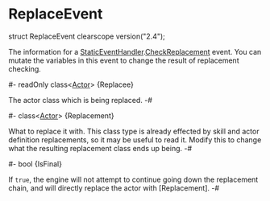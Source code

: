 # ReplaceEvent

[CheckReplacement]: StaticEventHandler.md#mthd-CheckReplacement

[Actor]: ../Base/Actor.md
[StaticEventHandler]: StaticEventHandler.md

<!-- api-declaration -->
struct ReplaceEvent clearscope version("2.4");

<!-- api-definition -->
The information for a [StaticEventHandler].[CheckReplacement] event.
You can mutate the variables in this event to change the result of
replacement checking.

<!-- api-members -->
#-
readOnly class\<[Actor]> {Replacee}

The actor class which is being replaced.
-#

#-
class\<[Actor]> {Replacement}

What to replace it with. This class type is already effected by skill
and actor definition replacements, so it may be useful to read it.
Modify this to change what the resulting replacement class ends up
being.
-#

#-
bool {IsFinal}

If `true`, the engine will not attempt to continue going down the
replacement chain, and will directly replace the actor with
[Replacement].
-#

